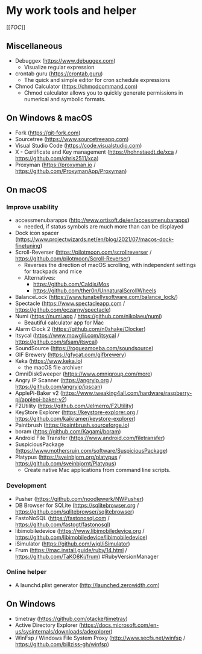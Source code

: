 # My work tools and helper

[[_TOC_]]

## Miscellaneous

* Debuggex (https://www.debuggex.com)
    - Visualize regular expression
* crontab guru (https://crontab.guru)
    - The quick and simple editor for cron schedule expressions
* Chmod Calculator (https://chmodcommand.com)
    - Chmod calculator allows you to quickly generate permissions in numerical and symbolic formats.

## On Windows & macOS

* Fork (https://git-fork.com)
* Sourcetree (https://www.sourcetreeapp.com)
* Visual Studio Code (https://code.visualstudio.com)
* X - Certificate and Key management (https://hohnstaedt.de/xca / https://github.com/chris2511/xca)
* Proxyman (https://proxyman.io / https://github.com/ProxymanApp/Proxyman)

## On macOS

### Improve usability

* accessmenubarapps (http://www.ortisoft.de/en/accessmenubarapps)
    - needed, if status symbols are much more than can be displayed
* Dock icon spacer (https://www.projectwizards.net/en/blog/2021/07/macos-dock-finetuning)
* Scroll-Reverser (https://pilotmoon.com/scrollreverser / https://github.com/pilotmoon/Scroll-Reverser)
    - Reverses the direction of macOS scrolling, with independent settings for trackpads and mice
    - Alternatives:
        * https://github.com/Caldis/Mos
        * https://github.com/ther0n/UnnaturalScrollWheels
* BalanceLock (https://www.tunabellysoftware.com/balance_lock/)
* Spectacle (https://www.spectacleapp.com / https://github.com/eczarny/spectacle)
* Numi (https://numi.app / https://github.com/nikolaeu/numi)
    - Beautiful calculator app for Mac
* Alarm Clock 2 (https://github.com/n0shake/Clocker)
* Itsycal (https://www.mowglii.com/itsycal / https://github.com/sfsam/itsycal)
* SoundSource (https://rogueamoeba.com/soundsource)
* GIF Brewery (https://gfycat.com/gifbrewery)
* Keka (https://www.keka.io)
    - the macOS file archiver
* OmniDiskSweeper (https://www.omnigroup.com/more)
* Angry IP Scanner (https://angryip.org / https://github.com/angryip/ipscan)
* ApplePi-Baker v2 (https://www.tweaking4all.com/hardware/raspberry-pi/applepi-baker-v2)
* F2Utility (https://github.com/Jelmerro/F2Utility)
* KeyStore Explorer (https://keystore-explorer.org / https://github.com/kaikramer/keystore-explorer)
* Paintbrush (https://paintbrush.sourceforge.io)
* boram (https://github.com/Kagami/boram)
* Android File Transfer (https://www.android.com/filetransfer)
* SuspiciousPackage (https://www.mothersruin.com/software/SuspiciousPackage)
* Platypus (https://sveinbjorn.org/platypus / https://github.com/sveinbjornt/Platypus)
    - Create native Mac applications from command line scripts.

### Development
* Pusher (https://github.com/noodlewerk/NWPusher)
* DB Browser for SQLite (https://sqlitebrowser.org / https://github.com/sqlitebrowser/sqlitebrowser)
* FastoNoSQL (https://fastonosql.com / https://github.com/fastogt/fastonosql)
* libimobiledevice (https://www.libimobiledevice.org / https://github.com/libimobiledevice/libimobiledevice)
* iSimulator (https://github.com/wigl/iSimulator)
* Frum (https://mac.install.guide/ruby/14.html / https://github.com/TaKO8Ki/frum) #RubyVersionManager

### Online helper

* A launchd.plist generator (http://launched.zerowidth.com)

## On Windows

* timetray (https://github.com/otacke/timetray)
* Active Directory Explorer (https://docs.microsoft.com/en-us/sysinternals/downloads/adexplorer)
* WinFsp / Windows File System Proxy (http://www.secfs.net/winfsp / https://github.com/billziss-gh/winfsp)
